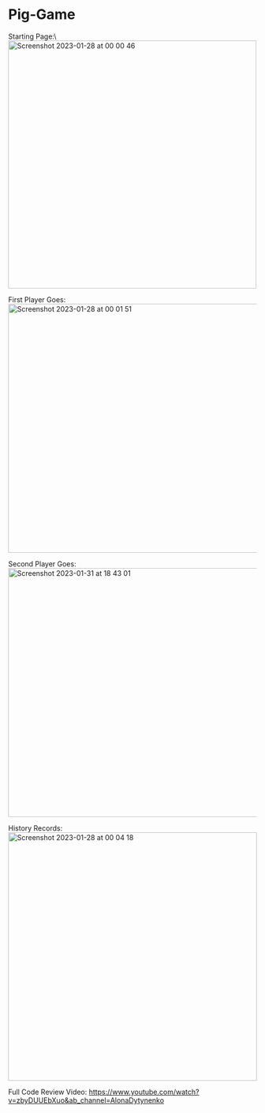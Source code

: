 # Pig-Game

Starting Page:\\
<img width="503" alt="Screenshot 2023-01-28 at 00 00 46" src="https://user-images.githubusercontent.com/79933498/215908718-0041745c-5562-403e-a393-99ddb546da75.png">

First Player Goes:
<img width="505" alt="Screenshot 2023-01-28 at 00 01 51" src="https://user-images.githubusercontent.com/79933498/215909316-3a8edeb6-29c3-40cb-ac77-3af65defc179.png">

Second Player Goes:
<img width="505" alt="Screenshot 2023-01-31 at 18 43 01" src="https://user-images.githubusercontent.com/79933498/215909358-ddddc5a0-b654-48ad-af59-29d1f2db72d8.png">

History Records:
<img width="504" alt="Screenshot 2023-01-28 at 00 04 18" src="https://user-images.githubusercontent.com/79933498/215909453-ab6e3726-c569-4ff0-ab0b-85f8da5fee73.png">

Full Code Review Video: https://www.youtube.com/watch?v=zbyDUUEbXuo&ab_channel=AlonaDytynenko
